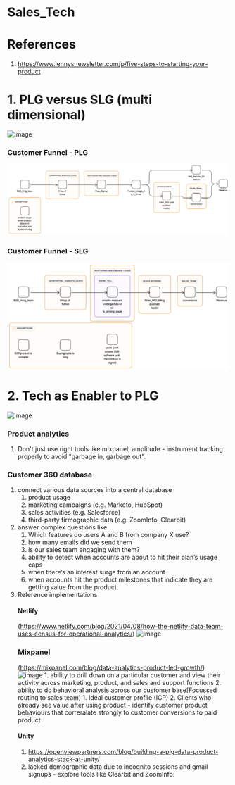 # Sales_Tech

# References
1. https://www.lennysnewsletter.com/p/five-steps-to-starting-your-product
# 1. PLG versus SLG (multi dimensional)
![image](https://github.com/khatwaniNikhil/Sales_Tech/assets/3686308/d1847e6f-c12b-4aba-bc94-1446b88b853d)
### Customer Funnel - PLG
![image](https://github.com/khatwaniNikhil/Sales_Tech/blob/main/PLG_customer_funnel.png)
### Customer Funnel - SLG
![image](https://github.com/khatwaniNikhil/Sales_Tech/blob/main/SLG_customer_funnel.png)

# 2. Tech as Enabler to PLG
![image](https://github.com/khatwaniNikhil/Sales_Tech/assets/3686308/a26252dc-1a49-46ed-802d-1570298ad06f)
### Product analytics
1. Don't just use right tools like mixpanel, amplitude - instrument tracking properly to avoid "garbage in, garbage out".
### Customer 360 database
1. connect various data sources into a central database
   1. product usage
   2. marketing campaigns (e.g. Marketo, HubSpot)
   3. sales activities (e.g. Salesforce)
   4. third-party firmographic data (e.g. ZoomInfo, Clearbit)
2. answer complex questions like
   1. Which features do users A and B from company X use?
   2. how many emails did we send them
   3.  is our sales team engaging with them?
   4.  ability to detect when accounts are about to hit their plan’s usage caps
   5. when there’s an interest surge from an account
   6. when accounts hit the product milestones that indicate they are getting value from the product.
3. Reference implementations
   #### Netlify
   (https://www.netlify.com/blog/2021/04/08/how-the-netlify-data-team-uses-census-for-operational-analytics/)
      ![image](https://github.com/khatwaniNikhil/Sales_Tech/assets/3686308/22bd9626-50d8-4c5c-a139-da4c1708775f)
   ### Mixpanel
   (https://mixpanel.com/blog/data-analytics-product-led-growth/)
      ![image](https://github.com/khatwaniNikhil/Sales_Tech/assets/3686308/407d1831-e8c3-4f8b-9c13-e358beabd783)
       1. ability to drill down on a particular customer and view their activity across marketing, product, and sales and support functions
       2. ability to do behavioral analysis across our customer base[Focussed routing to sales team)
          1. Ideal customer profile (ICP)
          2. Clients who already see value after using product - identify customer product behaviours that correralate strongly to customer conversions to paid product
   #### Unity
   1. https://openviewpartners.com/blog/building-a-plg-data-product-analytics-stack-at-unity/
   2. lacked demographic data due to incognito sessions and gmail signups - explore tools like Clearbit and ZoomInfo.

      

   
